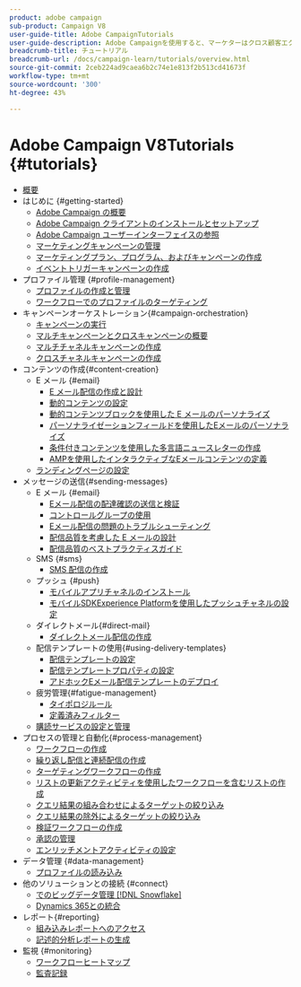 ```yaml
---
product: adobe campaign
sub-product: Campaign V8
user-guide-title: Adobe CampaignTutorials
user-guide-description: Adobe Campaignを使用すると、マーケターはクロス顧客エクスペリエンスを設計し、視覚的なキャンペーン編成、リアルタイムのインタラクション管理、クロスチャネルの実行のための環境を提供できます。
breadcrumb-title: チュートリアル
breadcrumb-url: /docs/campaign-learn/tutorials/overview.html
source-git-commit: 2ceb224ad9caea6b2c74e1e813f2b513cd41673f
workflow-type: tm+mt
source-wordcount: '300'
ht-degree: 43%

---
```



# Adobe Campaign V8Tutorials {#tutorials}

+ [概要](/help/overview.md)
+ はじめに {#getting-started}
   + [Adobe Campaign の概要](/help/getting-started/introduction-to-adobe-campaign.md)
   + [Adobe Campaign クライアントのインストールとセットアップ](/help/getting-started/install-and-setup-the-adobe-campaign-client.md)
   + [Adobe Campaign ユーザーインターフェイスの参照](/help/getting-started/explore-the-adobe-campaign-user-interface.md)
   + [マーケティングキャンペーンの管理](/help/getting-started/manage-marketing-campaigns.md)
   + [マーケティングプラン、プログラム、およびキャンペーンの作成](/help/getting-started/create-a-marketing-plan-programs-and-campaigns.md)
   + [イベントトリガーキャンペーンの作成](/help/getting-started/create-event-triggered-campaigns.md)
+ プロファイル管理 {#profile-management}
   + [プロファイルの作成と管理](/help/profile-management/create-and-manage-profiles.md)
   + [ワークフローでのプロファイルのターゲティング](/help/profile-management/target-profiles-in-a-workflow.md)
+ キャンペーンオーケストレーション{#campaign-orchestration}
   + [キャンペーンの実行](/help/orchestrate-campaigns/execute-a-campaign.md)
   + [マルチキャンペーンとクロスキャンペーンの概要](/help/orchestrate-campaigns/introduction-to-cross-and-multi-channel-campaigns.md)
   + [マルチチャネルキャンペーンの作成](/help/orchestrate-campaigns/multi-channel-campaigns.md)
   + [クロスチャネルキャンペーンの作成](/help/orchestrate-campaigns/cross-channel-campaigns.md)
+ コンテンツの作成{#content-creation}
   + E メール {#email}
      + [E メール配信の作成と設計](/help/content-creation/create-and-design-email-deliveries.md)
      + [動的コンテンツの設定](/help/content-creation/configure-dynamic-content.md)
      + [動的コンテンツブロックを使用した E メールのパーソナライズ](/help/content-creation/personalize-using-dynamic-content-blocks.md)
      + [パーソナライゼーションフィールドを使用したEメールのパーソナライズ](/help/content-creation/personalize-emails-using-personalization-fields.md)
      + [条件付きコンテンツを使用した多言語ニュースレターの作成](/help/content-creation/create-a-multilingual-newsletter-using-conditional-content.md)
      + [AMPを使用したインタラクティブなEメールコンテンツの定義](/help/content-creation/design-interactive-email-content-with-amp.md)
   + [ランディングページの設定](/help/content-creation/configure-landingpages.md)
+ メッセージの送信{#sending-messages}
   + E メール {#email}
      + [Eメール配信の配達確認の送信と検証 ](/help/send-messages/email/send-and-validate-proofs.md)
      + [コントロールグループの使用](/help/send-messages/email/use-control-groups.md)
      + [Eメール配信の問題のトラブルシューティング](/help/send-messages/email/troubleshoot-email-delivery-issues.md)
      + [配信品質を考慮した E メールの設計](/help/send-messages/email/design-emails-for-deliverability.md)
      + [配信品質のベストプラクティスガイド](https://experienceleague.adobe.com/docs/deliverability-learn/deliverability-best-practice-guide/introduction.html?lang=ja)
   + SMS {#sms}
      + [SMS 配信の作成](/help/send-messages/mobile/create-a-sms-delivery.md)
   + プッシュ {#push}
      + [モバイルアプリチャネルのインストール](/help/send-messages/mobile/install-the-mobile-app.md)
      + [モバイルSDKExperience Platformを使用したプッシュチャネルの設定](/help/send-messages/mobile/configure-push-using-aep-mobile-sdk.md)
   + ダイレクトメール{#direct-mail}
      + [ダイレクトメール配信の作成](/help/send-messages/direct-mail/create-direct-mail-deliveries.md)
   + 配信テンプレートの使用{#using-delivery-templates}
      + [配信テンプレートの設定](/help/send-messages/use-delivery-templates/configure-a-delivery-template.md)
      + [配信テンプレートプロパティの設定](/help/send-messages/use-delivery-templates/set-delivery-template-properties.md)
      + [アドホックEメール配信テンプレートのデプロイ](/help/send-messages/use-delivery-templates/deploy-ad-hoc-email-delivery-template.md)
   + 疲労管理{#fatigue-management}
      + [タイポロジルール](/help/send-messages/fatigue-management/typology-rules-for-fatigue-management.md)
      + [定義済みフィルター](/help/send-messages/fatigue-management/fatigue-management-using-filters.md)
   + [購読サービスの設定と管理](/help/send-messages/configure-and-manage-subscription-services.md)
+ プロセスの管理と自動化{#process-management}
   + [ワークフローの作成](/help/process-management/create-a-workflow.md)
   + [繰り返し配信と連続配信の作成](/help/process-management/recurring-deliveries.md)
   + [ターゲティングワークフローの作成](/help/process-management/create-a-targeting-workflow.md)
   + [リストの更新アクティビティを使用したワークフローを含むリストの作成](/help/process-management/use-the-update-list-activity.md)
   + [クエリ結果の組み合わせによるターゲットの絞り込み](/help/process-management/refine-targets-by-combining-query-results.md)
   + [クエリ結果の除外によるターゲットの絞り込み](/help/process-management/refine-targets-by-excluding-query-results.md)
   + [検証ワークフローの作成](/help/process-management/create-validation-workflows.md)
   + [承認の管理](/help/process-management/manage-approvals.md)
   + [エンリッチメントアクティビティの設定](/help/process-management/enrichment-activity.md)
+ データ管理 {#data-management}
   + [プロファイルの読み込み](/help/data-management/import-profiles.md)
+ 他のソリューションとの接続 {#connect}
   + [ でのビッグデータ管理 [!DNL Snowflake]](/help/connect/big-data-segmentation-on-snowflake.md)
   + [Dynamics 365との統合](/help/connect/dynamics365-integration.md)
+ レポート{#reporting}
   + [組み込みレポートへのアクセス](/help/reporting/access-built-in-reports.md)
   + [記述的分析レポートの生成](/help/reporting/generate-a-descriptive-analysis-report.md)
+ 監視 {#monitoring}
   + [ワークフローヒートマップ](/help/monitoring/workflow-heatmap.md)
   + [監査記録](/help/monitoring/audit-trail.md)

